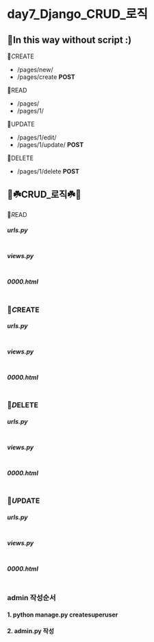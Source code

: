 # day7_Django_CRUD_로직



## 🔮In this way without script :)

🧷*C*REATE

* /pages/new/
* /pages/create **POST**

🧷READ

* /pages/
* /pages/1/

🧷UPDATE

* /pages/1/edit/
* /pages/1/update/ **POST**

🧷DELETE

* /pages/1/delete **POST**







## 🌈☘️CRUD_로직☘️🌈



📍*R*EAD

##### urls.py

```

```



##### views.py

```

```



##### 0000.html

```

```



### 📍*C*REATE

##### urls.py

```

```



##### views.py

```

```



##### 0000.html

```

```



### 📍*D*ELETE

##### urls.py

```

```



##### views.py

```

```



##### 0000.html

```

```



### 📍*U*PDATE

##### urls.py

```

```



##### views.py

```

```



##### 0000.html

```

```

### admin 작성순서

#### 	1. python manage.py createsuperuser

#### 	2. admin.py 작성
